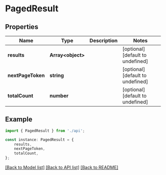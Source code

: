 # PagedResult


## Properties

Name | Type | Description | Notes
------------ | ------------- | ------------- | -------------
**results** | **Array&lt;object&gt;** |  | [optional] [default to undefined]
**nextPageToken** | **string** |  | [optional] [default to undefined]
**totalCount** | **number** |  | [optional] [default to undefined]

## Example

```typescript
import { PagedResult } from './api';

const instance: PagedResult = {
    results,
    nextPageToken,
    totalCount,
};
```

[[Back to Model list]](../README.md#documentation-for-models) [[Back to API list]](../README.md#documentation-for-api-endpoints) [[Back to README]](../README.md)
